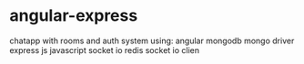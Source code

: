 # angular-express

chatapp with rooms and auth system
using:
angular
mongodb
mongo driver
express js
javascript
socket io
redis
socket io clien
